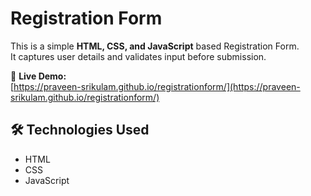 # Registration Form

This is a simple **HTML, CSS, and JavaScript** based Registration Form.  
It captures user details and validates input before submission.

🔗 **Live Demo:**  
[https://praveen-srikulam.github.io/registrationform/](https://praveen-srikulam.github.io/registrationform/)


## 🛠️ Technologies Used

- HTML
- CSS
- JavaScript


